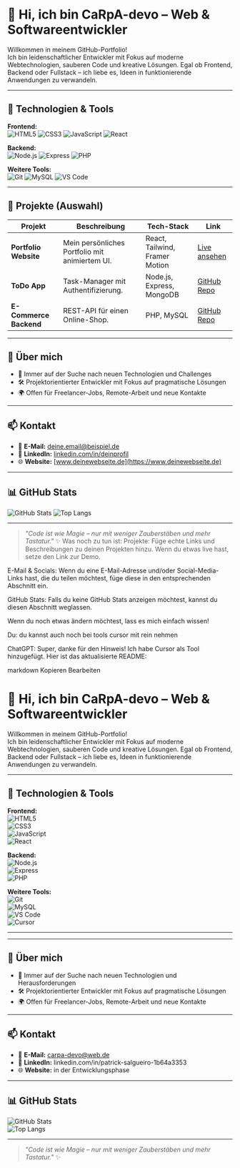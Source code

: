 # 👋 Hi, ich bin CaRpA-devo – Web & Softwareentwickler

Willkommen in meinem GitHub-Portfolio!  
Ich bin leidenschaftlicher Entwickler mit Fokus auf moderne Webtechnologien, sauberen Code und kreative Lösungen. Egal ob Frontend, Backend oder Fullstack – ich liebe es, Ideen in funktionierende Anwendungen zu verwandeln.

---

## 🚀 Technologien & Tools

**Frontend:**  
![HTML5](https://img.shields.io/badge/-HTML5-E34F26?style=flat&logo=html5&logoColor=fff)
![CSS3](https://img.shields.io/badge/-CSS3-1572B6?style=flat&logo=css3)
![JavaScript](https://img.shields.io/badge/-JavaScript-F7DF1E?style=flat&logo=javascript&logoColor=000)
![React](https://img.shields.io/badge/-React-61DAFB?style=flat&logo=react)

**Backend:**  
![Node.js](https://img.shields.io/badge/-Node.js-339933?style=flat&logo=node.js&logoColor=fff)
![Express](https://img.shields.io/badge/-Express-black?style=flat&logo=express)
![PHP](https://img.shields.io/badge/-PHP-777BB4?style=flat&logo=php)

**Weitere Tools:**  
![Git](https://img.shields.io/badge/-Git-F05032?style=flat&logo=git&logoColor=fff)
![MySQL](https://img.shields.io/badge/-MySQL-4479A1?style=flat&logo=mysql&logoColor=fff)
![VS Code](https://img.shields.io/badge/-VS%20Code-007ACC?style=flat&logo=visual-studio-code)

---

## 📂 Projekte (Auswahl)

| Projekt | Beschreibung | Tech-Stack | Link |
|--------|--------------|------------|------|
| **Portfolio Website** | Mein persönliches Portfolio mit animiertem UI. | React, Tailwind, Framer Motion | [Live ansehen](#) |
| **ToDo App** | Task-Manager mit Authentifizierung. | Node.js, Express, MongoDB | [GitHub Repo](#) |
| **E-Commerce Backend** | REST-API für einen Online-Shop. | PHP, MySQL | [GitHub Repo](#) |

---

## 💼 Über mich

- 🧠 Immer auf der Suche nach neuen Technologien und Challenges
- 🛠️ Projektorientierter Entwickler mit Fokus auf pragmatische Lösungen
- 🌍 Offen für Freelancer-Jobs, Remote-Arbeit und neue Kontakte

---

## 📫 Kontakt

- 📧 **E-Mail:** [deine.email@beispiel.de](mailto:deine.email@beispiel.de)  
- 💼 **LinkedIn:** [linkedin.com/in/deinprofil](https://linkedin.com/in/deinprofil)  
- 🌐 **Website:** [www.deinewebseite.de](https://www.deinewebseite.de)

---

## 📊 GitHub Stats

![GitHub Stats](https://github-readme-stats.vercel.app/api?username=CaRpA-devo&show_icons=true&theme=radical)
![Top Langs](https://github-readme-stats.vercel.app/api/top-langs/?username=CaRpA-devo&layout=compact&theme=radical)

---

> _"Code ist wie Magie – nur mit weniger Zauberstäben und mehr Tastatur."_ ✨
Was noch zu tun ist:
Projekte: Füge echte Links und Beschreibungen zu deinen Projekten hinzu. Wenn du etwas live hast, setze den Link zur Demo.

E-Mail & Socials: Wenn du eine E-Mail-Adresse und/oder Social-Media-Links hast, die du teilen möchtest, füge diese in den entsprechenden Abschnitt ein.

GitHub Stats: Falls du keine GitHub Stats anzeigen möchtest, kannst du diesen Abschnitt weglassen.

Wenn du noch etwas ändern möchtest, lass es mich einfach wissen!







Du:
du kannst auch noch bei tools cursor mit rein nehmen 


ChatGPT:
Super, danke für den Hinweis! Ich habe Cursor als Tool hinzugefügt. Hier ist das aktualisierte README:

markdown
Kopieren
Bearbeiten
# 👋 Hi, ich bin CaRpA-devo – Web & Softwareentwickler

Willkommen in meinem GitHub-Portfolio!  
Ich bin leidenschaftlicher Entwickler mit Fokus auf moderne Webtechnologien, sauberen Code und kreative Lösungen. Egal ob Frontend, Backend oder Fullstack – ich liebe es, Ideen in funktionierende Anwendungen zu verwandeln.

---

## 🚀 Technologien & Tools

**Frontend:**  
![HTML5](https://img.shields.io/badge/-HTML5-E34F26?style=flat&logo=html5&logoColor=fff)  
![CSS3](https://img.shields.io/badge/-CSS3-1572B6?style=flat&logo=css3)  
![JavaScript](https://img.shields.io/badge/-JavaScript-F7DF1E?style=flat&logo=javascript&logoColor=000)  
![React](https://img.shields.io/badge/-React-61DAFB?style=flat&logo=react)

**Backend:**  
![Node.js](https://img.shields.io/badge/-Node.js-339933?style=flat&logo=node.js&logoColor=fff)  
![Express](https://img.shields.io/badge/-Express-black?style=flat&logo=express)  
![PHP](https://img.shields.io/badge/-PHP-777BB4?style=flat&logo=php)

**Weitere Tools:**  
![Git](https://img.shields.io/badge/-Git-F05032?style=flat&logo=git&logoColor=fff)  
![MySQL](https://img.shields.io/badge/-MySQL-4479A1?style=flat&logo=mysql&logoColor=fff)  
![VS Code](https://img.shields.io/badge/-VS%20Code-007ACC?style=flat&logo=visual-studio-code)  
![Cursor](https://img.shields.io/badge/-Cursor-FF0000?style=flat&logo=cursor)  

---



---

## 💼 Über mich

- 🧠 Immer auf der Suche nach neuen Technologien und Herausforderungen
- 🛠️ Projektorientierter Entwickler mit Fokus auf pragmatische Lösungen
- 🌍 Offen für Freelancer-Jobs, Remote-Arbeit und neue Kontakte

---

## 📫 Kontakt

- 📧 **E-Mail:** carpa-devo@web.de  
- 💼 **LinkedIn:** linkedin.com/in/patrick-salgueiro-1b64a3353
- 🌐 **Website:** in der Entwicklungsphase

---

## 📊 GitHub Stats

![GitHub Stats](https://github-readme-stats.vercel.app/api?username=CaRpA-devo&show_icons=true&theme=radical)  
![Top Langs](https://github-readme-stats.vercel.app/api/top-langs/?username=CaRpA-devo&layout=compact&theme=radical)

---

> _"Code ist wie Magie – nur mit weniger Zauberstäben und mehr Tastatur."_ ✨
